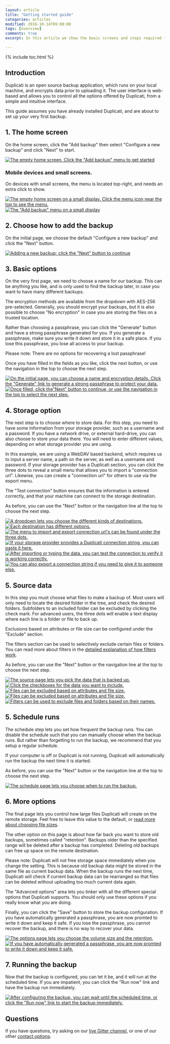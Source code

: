```yaml
---
layout: article
title: "Getting started guide"
categories: articles
modified: 2016-10-14T09:00:00
tags: [overview]
comments: true
excerpt: In this article we show the basic screens and steps required to set up a backup, and explain some of the options.

---
```


{% include toc.html %}

## Introduction

Duplicati is an open source backup application, which runs on your local machine, and encrypts data prior to uploading it. The user interface is web-based and allows you to control all the options offered by Duplicati, from a simple and intuitive interface. 

This guide assumes you have already installed Duplicati, and are about to set up your very first backup.

## 1. The home screen

On the home screen, click the &quot;Add backup&quot; then select "Configure a new backup" and click "Next" to start.

<div class="lightgallery">
  <a href="../../images/quick-guide/home-empty.png" data-sub-html="The empty home screen. Click the &quot;Add backup&quot; menu to get started">
      <img src="../../images/quick-guide/home-empty-thumb.png" alt="The empty home screen. Click the &quot;Add backup&quot; menu to get started" />
  </a>
</div>

### Mobile devices and small screens.

On devices with small screens, the menu is located top-right, and needs an extra click to show.

<div class="lightgallery">
  <a href="../../images/quick-guide/small-home-no-menu.png" data-sub-html="The empty home screen on a small display. Click the menu icon near the top to see the menu.">
      <img src="../../images/quick-guide/small-home-no-menu-thumb.png" alt="The empty home screen on a small display. Click the menu icon near the top to see the menu." />
  </a>

  <a href="../../images/quick-guide/small-home-with-menu.png" data-sub-html="The &quot;Add backup&quot; menu on a small display">
      <img src="../../images/quick-guide/small-home-with-menu-thumb.png" alt="The &quot;Add backup&quot; menu on a small display" />
  </a>

</div>

## 2. Choose how to add the backup

On the initial page, we choose the default "Configure a new backup" and click the "Next" button.

<div class="lightgallery">
  <a href="../../images/quick-guide/page0.png" data-sub-html="Adding a new backup; click the &quot;Next&quot; button to continue">
      <img src="../../images/quick-guide/page0-thumb.png" alt="Adding a new backup; click the &quot;Next&quot; button to continue" />
  </a>
</div>

## 3. Basic options

On the very first page, we need to choose a name for our backup. This can be anything you like, and is only used to find the backup later, in case you want to have many different backups.

The encryption methods are available from the dropdown with AES-256 pre-selected. Generally, you should encrypt your backups, but it is also possible to choose "No encryption" in case you are storing the files on a trusted location.

Rather than choosing a passphrase, you can click the "Generate" button and have a strong passphrase generated for you. If you generate a passphrase, make sure you write it down and store it in a safe place. If you lose this passphrase, you lose all access to your backup. 

Please note: There are no options for recovering a lost passphrase!

Once you have filled in the fields as you like, click the next button, or use the navigation in the top to choose the next step.

<div class="lightgallery">
  <a href="../../images/quick-guide/page1-empty.png" data-sub-html="On the initial page, you can choose a name and encryption details. Click the &quot;Generate&quot; link to generate a strong passphrase to protect your data.">
      <img src="../../images/quick-guide/page1-empty-thumb.png" alt="On the initial page, you can choose a name and encryption details. Click the &quot;Generate&quot; link to generate a strong passphrase to protect your data." />
  </a>
  <a href="../../images/quick-guide/page1-filled.png" data-sub-html="Once filled, click the&quot;Next&quot; button to continue, or use the navigation in the top to select the next step.">
      <img src="../../images/quick-guide/page1-filled-thumb.png" alt="Once filled, click the&quot;Next&quot; button to continue, or use the navigation in the top to select the next step." />
  </a>
</div>

## 4. Storage option

The next step is to choose where to store data. For this step, you need to have some information from your storage provider, such as a username and a password. If you have a network drive, or external hard-drive, you can also choose to store your data there. You will need to enter different values, depending on what storage provider you are using.

In this example, we are using a WebDAV based backend, which requires us to input a server name, a path on the server, as well as a username and password. If your storage provider has a Duplicati section, you can click the three dots to reveal a small menu that allows you to import a "connection url". Likewise, you can create a "connection url" for others to use via the export menu.

The "Test connection" button ensures that the information is entered correctly, and that your machine can connect to the storage destination.

As before, you can use the "Next" button or the navigation line at the top to choose the next step.

<div class="lightgallery">
  <a href="../../images/quick-guide/page2-initial.png" data-sub-html="A dropdown lets you choose the different kinds of destinations.">
      <img src="../../images/quick-guide/page2-initial-thumb.png" alt="A dropdown lets you choose the different kinds of destinations." />
  </a>

  <a href="../../images/quick-guide/page2-empty.png" data-sub-html="Each destination has different options.">
      <img src="../../images/quick-guide/page2-empty-thumb.png" alt="Each destination has different options." />
  </a>

  <a href="../../images/quick-guide/page2-menu-open.png" data-sub-html="The menu to import and export connection url's can be found under the three dots.">
      <img src="../../images/quick-guide/page2-menu-open-thumb.png" alt="The menu to import and export connection url's can be found under the three dots." />
  </a>

  <a href="../../images/quick-guide/page2-import.png" data-sub-html="If your storage provider provides a Duplicati connection string, you can paste it here.">
      <img src="../../images/quick-guide/page2-import-thumb.png" alt="If your storage provider provides a Duplicati connection string, you can paste it here." />
  </a>

  <a href="../../images/quick-guide/page2-filled.png" data-sub-html="After importing or typing the data, you can test the connection to verify it is working correctly.">
      <img src="../../images/quick-guide/page2-filled-thumb.png" alt="After importing or typing the data, you can test the connection to verify it is working correctly." />
  </a>

  <a href="../../images/quick-guide/page2-export.png" data-sub-html="You can also export a connection string if you need to give it to someone else.">
      <img src="../../images/quick-guide/page2-export-thumb.png" alt="You can also export a connection string if you need to give it to someone else." />
  </a>

</div>

## 5. Source data

In this step you must choose what files to make a backup of. Most users will only need to locate the desired folder in the tree, and check the desired folders. Subfolders to an included folder can be excluded by clicking the check mark. For advanced users, the three dots will enable a text display where each line is a folder or file to back up.

Exclusions based on attributes or file size can be configured under the "Exclude" section.

The filters section can be used to selectively exclude certain files or folders. You can read more about filters in the [detailed explanation of how filters work](../Filters).

As before, you can use the "Next" button or the navigation line at the top to choose the next step.

<div class="lightgallery">
  <a href="../../images/quick-guide/page3-empty.png" data-sub-html="The source page lets you pick the data that is backed up.">
      <img src="../../images/quick-guide/page3-empty-thumb.png" alt="The source page lets you pick the data that is backed up." />
  </a>

  <a href="../../images/quick-guide/page3-filled.png" data-sub-html="Click the checkboxes for the data you want to include.">
      <img src="../../images/quick-guide/page3-filled-thumb.png" alt="Click the checkboxes for the data you want to include." />
  </a>  

  <a href="../../images/quick-guide/page3-exclude-options.png" data-sub-html="Files can be excluded based on attributes and file size.">
      <img src="../../images/quick-guide/page3-exclude-options-thumb.png" alt="Files can be excluded based on attributes and file size." />
  </a>  

  <a href="../../images/quick-guide/page3-exclude-options.png" data-sub-html="Files can be excluded based on attributes and file size.">
      <img src="../../images/quick-guide/page3-exclude-options-thumb.png" alt="Files can be excluded based on attributes and file size." />
  </a>  

  <a href="../../images/quick-guide/page3-filters.png" data-sub-html="Filters can be used to exclude files and folders based on their names.">
      <img src="../../images/quick-guide/page3-filters-thumb.png" alt="Filters can be used to exclude files and folders based on their names." />
  </a>  

</div>


## 5. Schedule runs

The schedule step lets you set how frequent the backup runs. You can disable the schedule such that you can manually choose when the backup runs. But rather than forgetting to run the backup, we recommend that you setup a regular schedule.

If your computer is off or Duplicati is not running, Duplicati will automatically run the backup the next time it is started.

As before, you can use the "Next" button or the navigation line at the top to choose the next step.

<div class="lightgallery">
  <a href="../../images/quick-guide/page4.png" data-sub-html="The schedule page lets you choose when to run the backup.">
      <img src="../../images/quick-guide/page4-thumb.png" alt="The schedule page lets you choose when to run the backup." />
  </a>
</div>

## 6. More options

The final page lets you control how large files Duplicati will create on the remote storage. Feel free to leave this value to the default, or [read more about choosing file sizes](../Choosing-Sizes).

The other option on this page is about how far back you want to store old backups, sometimes called "retention". Backups older than the specified range will be deleted after a backup has completed. Deleting old backups can free up space on the remote destination. 

Please note: Duplicati will not free storage space immediately when you change the setting. This is because old backup data might be stored in the same file as current backup data. When the backup runs the next time, Duplicati will check if current backup data can be rearranged so that files can be deleted without uploading too much current data again.  

The "Advanced options" area lets you tinker with all the different special options that Duplicati supports. You should only use these options if you really know what you are doing.

Finally, you can click the "Save" button to store the backup configuration. If you have automatically generated a passphrase, you are now promted to write it down and keep it safe. If you lose the passphrase, you cannot recover the backup, and there is no way to recover your data.

<div class="lightgallery">
  <a href="../../images/quick-guide/page5.png" data-sub-html="The options page lets you choose the volume size and the retention.">
      <img src="../../images/quick-guide/page5-thumb.png" alt="The options page lets you choose the volume size and the retention." />
  </a>

  <a href="../../images/quick-guide/confirm-generated-passphrase.png" data-sub-html="If you have automatically generated a passphrase, you are now promted to write it down and keep it safe.">
      <img src="../../images/quick-guide/confirm-generated-passphrase-thumb.png" alt="If you have automatically generated a passphrase, you are now promted to write it down and keep it safe." />
  </a>
</div>

## 7. Running the backup

Now that the backup is configured, you can let it be, and it will run at the scheduled time. If you are impatient, you can click the "Run now" link and have the backup run immediately.

<div class="lightgallery">
  <a href="../../images/quick-guide/backup-configured.png" data-sub-html="After configuring the backup, you can wait until the scheduled time, or click the &quot;Run now&quot; link to start the backup immediately.">
      <img src="../../images/quick-guide/backup-configured-thumb.png" alt="After configuring the backup, you can wait until the scheduled time, or click the &quot;Run now&quot; link to start the backup immediately." />
  </a>
</div>


## Questions

If you have questions, try asking on our [live Gitter channel](https://gitter.im/duplicati/Lobby), or one of our other [contact options](../../getintouch).
